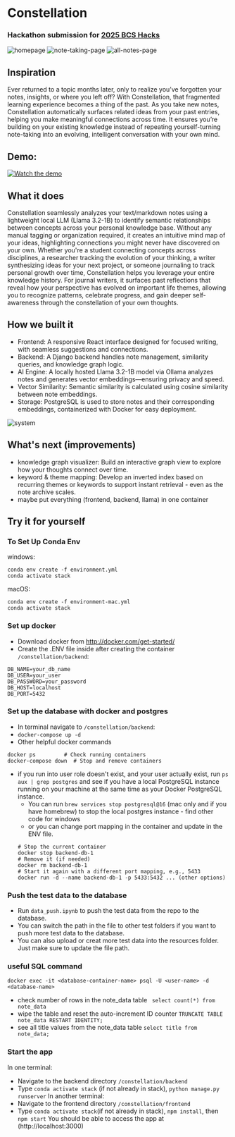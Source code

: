 # Constellation 

### Hackathon submission for [2025 BCS Hacks](https://devpost.com/software/bcs-hacks)
![homepage](image-1.png)
![note-taking-page](image.png)
![all-notes-page](image-2.png)

## Inspiration
Ever returned to a topic months later, only to realize you’ve forgotten your notes, insights, or where you left off? With Constellation, that fragmented learning experience becomes a thing of the past. As you take new notes, Constellation automatically surfaces related ideas from your past entries, helping you make meaningful connections across time. It ensures you’re building on your existing knowledge instead of repeating yourself-turning note-taking into an evolving, intelligent conversation with your own mind.

## Demo: 
[![Watch the demo](image-3.png)](https://www.youtube.com/watch?v=a8xt9mVNp-Y)

## What it does
Constellation seamlessly analyzes your text/markdown notes using a lightweight local LLM (Llama 3.2-1B) to identify semantic relationships between concepts across your personal knowledge base. Without any manual tagging or organization required, it creates an intuitive mind map of your ideas, highlighting connections you might never have discovered on your own. Whether you're a student connecting concepts across disciplines, a researcher tracking the evolution of your thinking, a writer synthesizing ideas for your next project, or someone journaling to track personal growth over time, Constellation helps you leverage your entire knowledge history. For journal writers, it surfaces past reflections that reveal how your perspective has evolved on important life themes, allowing you to recognize patterns, celebrate progress, and gain deeper self-awareness through the constellation of your own thoughts.

## How we built it
- Frontend: A responsive React interface designed for focused writing, with seamless suggestions and connections.
- Backend: A Django backend handles note management, similarity queries, and knowledge graph logic.
- AI Engine: A locally hosted Llama 3.2-1B model via Ollama analyzes notes and generates vector embeddings—ensuring privacy and speed.
- Vector Similarity: Semantic similarity is calculated using cosine similarity between note embeddings.
- Storage: PostgreSQL is used to store notes and their corresponding embeddings, containerized with Docker for easy deployment.

![system](system.jpeg)

## What's next (improvements) 
- knowledge graph visualizer: Build an interactive graph view to explore how your thoughts connect over time.
- keyword & theme mapping: Develop an inverted index based on recurring themes or keywords to support instant retrieval - even as the note archive scales.
- maybe put everything (frontend, backend, llama) in one container 

## Try it for yourself 

### To Set Up Conda Env
windows:

```
conda env create -f environment.yml
conda activate stack
```

macOS:

```
conda env create -f environment-mac.yml
conda activate stack

```

### Set up docker

- Download docker from http://docker.com/get-started/
- Create the .ENV file inside after creating the container `/constellation/backend`: 
```
DB_NAME=your_db_name
DB_USER=your_user
DB_PASSWORD=your_password
DB_HOST=localhost
DB_PORT=5432
```

### Set up the database with docker and postgres

- In terminal navigate to `/constellation/backend`:
- `docker-compose up -d`
- Other helpful docker commands 
```
docker ps         # Check running containers
docker-compose down  # Stop and remove containers
```
- if you run into user role doesn't exist, and your user actually exist, run `ps aux | grep postgres` and see if you have a local PostgreSQL instance running on your machine at the same time as your Docker PostgreSQL instance.
    - You can run `brew services stop postgresql@16` (mac only and if you have homebrew) to stop the local postgres instance - find other code for windows 
    - or you can change port mapping in the container and update in the ENV file. 
    ```
    # Stop the current container
    docker stop backend-db-1
    # Remove it (if needed)
    docker rm backend-db-1
    # Start it again with a different port mapping, e.g., 5433
    docker run -d --name backend-db-1 -p 5433:5432 ... (other options)
    ```
    

### Push the test data to the database

- Run `data_push.ipynb` to push the test data from the repo to the database.
- You can switch the path in the file to other test folders if you want to push more test data to the database.
- You can also upload or creat more test data into the resources folder. Just make sure to update the file path.

### useful SQL command

`docker exec -it <database-container-name> psql -U <user-name> -d <database-name>`

- check number of rows in the note_data table
` select count(*) from note_data`
- wipe the table and reset the auto-increment ID counter
`TRUNCATE TABLE note_data RESTART IDENTITY;`
- see all title values from the note_data table
`select title from note_data;`

### Start the app

In one terminal:

- Navigate to the backend directory `/constellation/backend`
- Type `conda activate stack` (if not already in stack), `python manage.py runserver`
  In another terminal:
- Navigate to the frontend directory `/constellation/frontend`
- Type `conda activate stack`(if not already in stack), `npm install`, then `npm start`
  You should be able to access the app at (http://localhost:3000)
